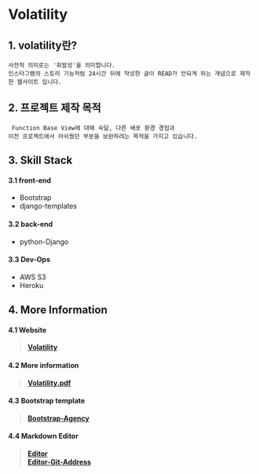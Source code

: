# Volatility

## 1. volatility란?
	사전적 의미로는 '휘발성'을 의미합니다.
	인스타그램의 스토리 기능처럼 24시간 뒤에 작성한 글이 READ가 안되게 하는 개념으로 제작한 웹사이트 입니다.

## 2. 프로젝트 제작 목적
	 Function Base View에 대해 숙달, 다른 배포 환경 경험과
	이전 프로젝트에서 아쉬웠던 부분을 보완하려는 목적을 가지고 있습니다.

## 3. Skill Stack

#### 3.1 front-end
* Bootstrap
* django-templates
#### 3.2 back-end
* python-Django
#### 3.3 Dev-Ops
* AWS S3
* Heroku
    
## 4. More Information
#### 4.1 Website 
>[**Volatility**](https://volatility-django.herokuapp.com/)
#### 4.2 More information  
>[**Volatility.pdf**](https://github.com/Donkey-1028/volatility/blob/master/volatility.pdf)
#### 4.3 Bootstrap template  
>[**Bootstrap-Agency**](https://startbootstrap.com/themes/agency/)
#### 4.4 Markdown Editor
>[**Editor**](https://jbt.github.io/markdown-editor/)<br>
>[**Editor-Git-Address**](https://github.com/jbt/markdown-editor/)
